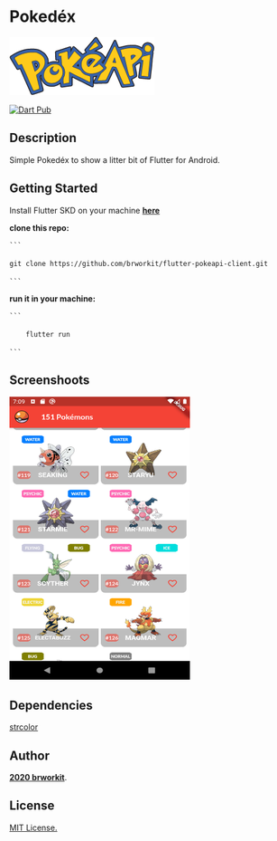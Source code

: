 # Pokedéx

<a href="https://pokeapi.co/"><img src="https://raw.githubusercontent.com/PokeAPI/media/master/logo/pokeapi_256.png" title="PokeApi" alt="PokeApi"></a>

<a href="https://pub.dev/packages/strcolor">
   <img alt="Dart Pub" src="https://img.shields.io/pub/v/strcolor.svg?color=green&style=flat-square" />
</a>

## Description
Simple Pokedéx to show a litter bit of Flutter for Android.

## Getting Started 
Install Flutter SKD on your machine [**here**](https://flutter.dev/docs/get-started/install)

**clone this repo:**

    ```

    git clone https://github.com/brworkit/flutter-pokeapi-client.git
    
    ```
**run it in your machine:**

    ```
        
        flutter run
    
    ```
## Screenshoots

<a href="https://pub.dev/packages/strcolor"><img src="https://github.com/brworkit/flutter-pokeapi-client/blob/clean-code/screenshots/1.png" width="320" height="500" title="PokeApi Client" alt="brworkit"></a>


## Dependencies

[strcolor](https://pub.dev/packages/strcolor)

## Author

[**2020 brworkit**](https://github.com/brworkit).

## License
[MIT License.](https://opensource.org/licenses/MIT)    
